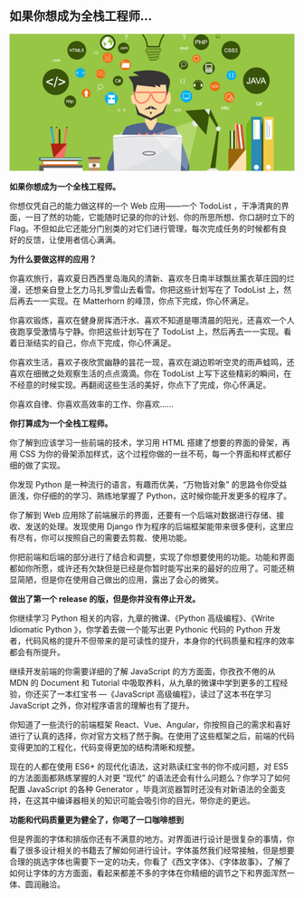 ## 如果你想成为全栈工程师...

![full-stack](full-stack/full-stack-web-developer.png)

**如果你想成为一个全栈工程师。** 

你想仅凭自己的能力做这样的一个 Web 应用——一个 TodoList ，干净清爽的界面，一目了然的功能，它能随时记录的你的计划、你的所思所想、你口胡时立下的 Flag。不但如此它还能分门别类的对它们进行管理，每次完成任务的时候都有良好的反馈，让使用者信心满满。

**为什么要做这样的应用？** 

你喜欢旅行，喜欢夏日西西里岛海风的清新、喜欢冬日南半球飘丝薰衣草庄园的烂漫，还想亲自登上乞力马扎罗雪山去看雪。你把这些计划写在了 TodoList 上，然后再去一一实现。在 Matterhorn 的峰顶，你点下完成，你心怀满足。

你喜欢锻炼，喜欢在健身房挥洒汗水、喜欢不知道是哪清晨的阳光，还喜欢一个人夜跑享受激情与宁静。你把这些计划写在了 TodoList 上，然后再去一一实现。看着日渐结实的自己，你点下完成，你心怀满足。

你喜欢生活，喜欢子夜欣赏幽静的昙花一现，喜欢在湖边聆听空灵的雨声蛙鸣，还喜欢在细微之处观察生活的点点滴滴。你在 TodoList 上写下这些精彩的瞬间，在不经意的时候实现。再翻阅这些生活的美好，你点下了完成，你心怀满足。

你喜欢自律、你喜欢高效率的工作、你喜欢......

**你打算成为一个全栈工程师。**

你了解到应该学习一些前端的技术，学习用 HTML 搭建了想要的界面的骨架，再用 CSS 为你的骨架添加样式，这个过程你做的一丝不苟，每一个界面和样式都仔细的做了实现。

你发现 Python 是一种流行的语言，有趣而优美，“万物皆对象” 的思路令你受益匪浅，你仔细的的学习、熟练地掌握了 Python，这时候你能开发更多的程序了。

你了解到 Web 应用除了前端展示的界面，还要有一个后端对数据进行存储、接收、发送的处理。发现使用 Django 作为程序的后端框架能带来很多便利，这里应有尽有，你可以按照自己的需要去剪裁、使用功能。

你把前端和后端的部分进行了结合和调整，实现了你想要使用的功能。功能和界面都如你所愿，或许还有欠缺但是已经是你暂时能写出来的最好的应用了。可能还稍显简陋，但是你在使用自己做出的应用，露出了会心的微笑。

**做出了第一个 release 的版，但是你并没有停止开发。**

你继续学习 Python 相关的内容，九章的微课、《Python 高级编程》、《Write ldiomatic Python 》，你学着去做一个能写出更 Pythonic 代码的 Python 开发者，代码风格的提升不但带来的是可读性的提升，本身你的代码质量和程序的效率都会有所提升。

继续开发前端的你需要详细的了解 JavaScript 的方方面面，你孜孜不倦的从 MDN 的 Document 和 Tutorial 中吸取养料，从九章的微课中学到更多的工程经验，你还买了一本红宝书 —《JavaScript 高级编程》，读过了这本书在学习 JavaScript 之外，你对程序语言的理解也有了提升。

你知道了一些流行的前端框架 React、Vue、Angular，你按照自己的需求和喜好进行了认真的选择，你对官方文档了然于胸。在使用了这些框架之后，前端的代码变得更加的工程化，代码变得更加的结构清晰和规整。

现在的人都在使用 ES6+ 的现代化语法，这对熟读红宝书的你不成问题，对 ES5 的方法面面都熟练掌握的人对更 “现代” 的语法还会有什么问题么？你学习了如何配置 JavaScript 的各种 Generator ，毕竟浏览器暂时还没有对新语法的全面支持，在这其中编译器相关的知识可能会吸引你的目光，带你走的更远。

**功能和代码质量更为健全了，你喝了一口咖啡想到** 

但是界面的字体和排版你还有不满意的地方。对界面进行设计是很复杂的事情，你看了很多设计相关的书籍去了解如何进行设计。字体虽然我们经常接触，但是想要合理的挑选字体也需要下一定的功夫，你看了《西文字体》、《字体故事》，了解了如何让字体的方方面面，看起来都差不多的字体在你精细的调节之下和界面浑然一体、圆润融洽。

